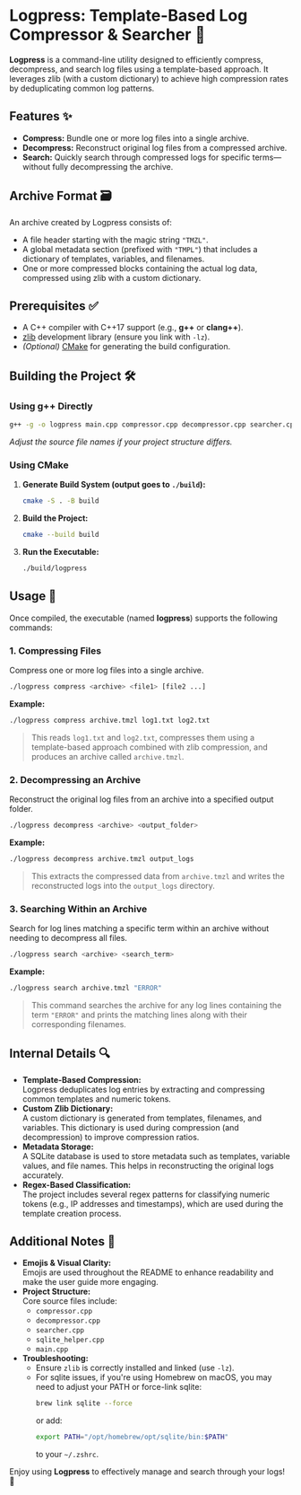 # Logpress: Template-Based Log Compressor & Searcher 🚀

**Logpress** is a command-line utility designed to efficiently compress, decompress, and search log files using a template-based approach. It leverages zlib (with a custom dictionary) to achieve high compression rates by deduplicating common log patterns.

## Features ✨

- **Compress:** Bundle one or more log files into a single archive.
- **Decompress:** Reconstruct original log files from a compressed archive.
- **Search:** Quickly search through compressed logs for specific terms—without fully decompressing the archive.

## Archive Format 🗃️

An archive created by Logpress consists of:
- A file header starting with the magic string `"TMZL"`.
- A global metadata section (prefixed with `"TMPL"`) that includes a dictionary of templates, variables, and filenames.
- One or more compressed blocks containing the actual log data, compressed using zlib with a custom dictionary.

## Prerequisites ✅

- A C++ compiler with C++17 support (e.g., **g++** or **clang++**).
- [zlib](https://zlib.net/) development library (ensure you link with `-lz`).
- *(Optional)* [CMake](https://cmake.org/) for generating the build configuration.

## Building the Project 🛠️

### Using g++ Directly

```bash
g++ -g -o logpress main.cpp compressor.cpp decompressor.cpp searcher.cpp sqlite_helper.cpp -lz -lsqlite3
```

*Adjust the source file names if your project structure differs.*

### Using CMake

1. **Generate Build System (output goes to `./build`):**

   ```bash
   cmake -S . -B build
   ```

2. **Build the Project:**

   ```bash
   cmake --build build
   ```

3. **Run the Executable:**

   ```bash
   ./build/logpress
   ```

## Usage 📖

Once compiled, the executable (named **logpress**) supports the following commands:

### 1. Compressing Files

Compress one or more log files into a single archive.

```bash
./logpress compress <archive> <file1> [file2 ...]
```

**Example:**

```bash
./logpress compress archive.tmzl log1.txt log2.txt
```

> This reads `log1.txt` and `log2.txt`, compresses them using a template-based approach combined with zlib compression, and produces an archive called `archive.tmzl`.

### 2. Decompressing an Archive

Reconstruct the original log files from an archive into a specified output folder.

```bash
./logpress decompress <archive> <output_folder>
```

**Example:**

```bash
./logpress decompress archive.tmzl output_logs
```

> This extracts the compressed data from `archive.tmzl` and writes the reconstructed logs into the `output_logs` directory.

### 3. Searching Within an Archive

Search for log lines matching a specific term within an archive without needing to decompress all files.

```bash
./logpress search <archive> <search_term>
```

**Example:**

```bash
./logpress search archive.tmzl "ERROR"
```

> This command searches the archive for any log lines containing the term `"ERROR"` and prints the matching lines along with their corresponding filenames.

## Internal Details 🔍

- **Template-Based Compression:**  
  Logpress deduplicates log entries by extracting and compressing common templates and numeric tokens.  
- **Custom Zlib Dictionary:**  
  A custom dictionary is generated from templates, filenames, and variables. This dictionary is used during compression (and decompression) to improve compression ratios.
- **Metadata Storage:**  
  A SQLite database is used to store metadata such as templates, variable values, and file names. This helps in reconstructing the original logs accurately.
- **Regex-Based Classification:**  
  The project includes several regex patterns for classifying numeric tokens (e.g., IP addresses and timestamps), which are used during the template creation process.

## Additional Notes 📝

- **Emojis & Visual Clarity:**  
  Emojis are used throughout the README to enhance readability and make the user guide more engaging.
- **Project Structure:**  
  Core source files include:
  - `compressor.cpp`
  - `decompressor.cpp`
  - `searcher.cpp`
  - `sqlite_helper.cpp`
  - `main.cpp`
- **Troubleshooting:**  
  - Ensure `zlib` is correctly installed and linked (use `-lz`).
  - For sqlite issues, if you're using Homebrew on macOS, you may need to adjust your PATH or force-link sqlite:
    ```bash
    brew link sqlite --force
    ```
    or add:
    ```bash
    export PATH="/opt/homebrew/opt/sqlite/bin:$PATH"
    ```
    to your `~/.zshrc`.

Enjoy using **Logpress** to effectively manage and search through your logs! 🎉